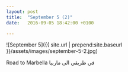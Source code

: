 ```yaml
---
layout: post
title:  "September 5 (2)"
date:   2016-09-05 18:42:00 +0100

---
```


![September 5]({{ site.url | prepend:site.baseurl }}/assets/images/september-5-2.jpg)

Road to Marbella
في طريقي الى ماربيا